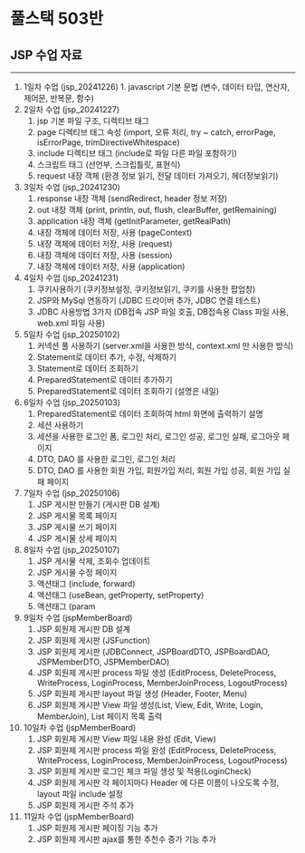 # 풀스택 503반
## JSP 수업 자료

---

1. 1일차 수업 (jsp_20241226)
    	1. javascript 기본 문법 (변수, 데이터 타입, 연산자, 제어문, 반복문, 함수)
2. 2일차 수업 (jsp_20241227)
	1. jsp 기본 파일 구조, 디렉티브 태그
	2. page 디렉티브 태그 속성 (import, 오류 처리, try ~ catch, errorPage, isErrorPage, trimDirectiveWhitespace)
	3. include 디렉티브 태그 (include로 파일 다른 파일 포함하기)
	4. 스크립트 태그 (선언부, 스크립틀릿, 표현식)
	5. request 내장 객체 (환경 정보 읽기, 전달 데이터 가져오기, 헤더정보읽기)
3. 3일차 수업 (jsp_20241230)
	1. response 내장 객체 (sendRedirect, header 정보 저장)
	2. out 내장 객체 (print, println, out, flush, clearBuffer, getRemaining)
	3. application 내장 객체 (getInitParameter, getRealPath)
	4. 내장 객체에 데이터 저장, 사용 (pageContext)
	5. 내장 객체에 데이터 저장, 사용 (request)
	6. 내장 객체에 데이터 저장, 사용 (session)
	7. 내장 객체에 데이터 저장, 사용 (application)
4. 4일차 수업 (jsp_20241231)
	1. 쿠키사용하기 (쿠키정보설정, 쿠키정보읽기, 쿠키를 사용한 팝업창)
	2. JSP와 MySql 연동하기 (JDBC 드라이버 추가, JDBC 연결 테스트)
	3. JDBC 사용방법 3가지 (DB접속 JSP 파일 호출, DB접속용 Class 파일 사용, web.xml 파일 사용)
5. 5일차 수업 (jsp_20250102)
	1. 커넥션 풀 사용하기 (server.xml을 사용한 방식, context.xml 만 사용한 방식)
	2. Statement로 데이터 추가, 수정, 삭제하기
	3. Statement로 데이터 조회하기
	4. PreparedStatement로 데이터 추가하기
	5. PreparedStatement로 데이터 조회하기 (설명은 내일)
6. 6일차 수업 (jsp_20250103)
	1. PreparedStatement로 데이터 조회하여 html 화면에 출력하기 설명
	2. 세션 사용하기
	3. 세션을 사용한 로그인 폼, 로그인 처리, 로그인 성공, 로그인 실패, 로그아웃 페이지
	4. DTO, DAO 를 사용한 로그인, 로그인 처리
	5. DTO, DAO 를 사용한 회원 가입, 회원가입 처리, 회원 가입 성공, 회원 가입 실패 페이지
7. 7일차 수업 (jsp_20250106)
	1. JSP 게시판 만들기 (게시판 DB 설계)
	2. JSP 게시물 목록 페이지
	3. JSP 게시물 쓰기 페이지
	4. JSP 게시물 상세 페이지
8. 8일차 수업 (jsp_20250107)
	1. JSP 게시물 삭제, 조회수 업데이트
	2. JSP 게시물 수정 페이지
	3. 액션태그 (include, forward)
	4. 액션태그 (useBean, getProperty, setProperty)
	5. 액션태그 (param
9. 9일차 수업 (jspMemberBoard)
	1. JSP 회원제 게시판 DB 설계
	2. JSP 회원제 게시판 (JSFunction)
	3. JSP 회원제 게시판 (JDBConnect, JSPBoardDTO, JSPBoardDAO, JSPMemberDTO, JSPMemberDAO)
	4. JSP 회원제 게시판 process 파일 생성 (EditProcess, DeleteProcess, WriteProcess, LoginProcess, MemberJoinProcess, LogoutProcess)
	5. JSP 회원제 게시판 layout 파일 생성 (Header, Footer, Menu)
	6. JSP 회원제 게시판 View 파일 생성(List, View, Edit, Write, Login, MemberJoin), List 페이지 목록 출력
10. 10일차 수업 (jspMemberBoard)
	1. JSP 회원제 게시판 View 파일 내용 완성 (Edit, View)
	2. JSP 회원제 게시판 process 파일 완성 (EditProcess, DeleteProcess, WriteProcess, LoginProcess, MemberJoinProcess, LogoutProcess)
	3. JSP 회원제 게시판 로그인 체크 파일 생성 및 적용(LoginCheck)
	4. JSP 회원제 게시판 각 페이지마다 Header 에 다른 이름이 나오도록 수정, layout 파일 include 설정
	5. JSP 회원제 게시판 주석 추가
11. 11일차 수업 (jspMemberBoard)
	1. JSP 회원제 게시판 페이징 기능 추가
	2. JSP 회원제 게시판 ajax를 통한 추천수 증가 기능 추가
	